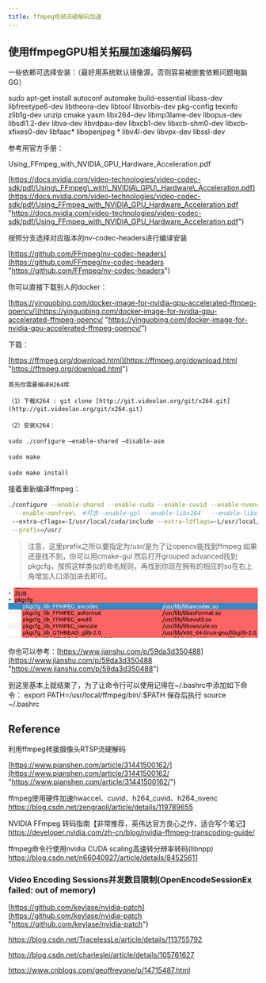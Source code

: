 ```yaml
---
title: ffmpeg视频流硬解码加速
---
```


## 使用ffmpegGPU相关拓展加速编码解码

一些依赖可选择安装：（最好用系统默认镜像源，否则容易被嵌套依赖问题电脑GG）

sudo apt-get install autoconf automake build-essential libass-dev libfreetype6-dev  libtheora-dev libtool libvorbis-dev pkg-config texinfo zlib1g-dev unzip cmake yasm libx264-dev libmp3lame-dev libopus-dev libsdl1.2-dev libva-dev libvdpau-dev libxcb1-dev libxcb-shm0-dev libxcb-xfixes0-dev libfaac\* libopenjpeg \* libv4l-dev libvpx-dev libssl-dev

参考用官方手册：

Using\_FFmpeg\_with\_NVIDIA\_GPU\_Hardware\_Acceleration.pdf

[https://docs.nvidia.com/video-technologies/video-codec-sdk/pdf/Using\_FFmpeg\_with\_NVIDIA\_GPU\_Hardware\_Acceleration.pdf](https://docs.nvidia.com/video-technologies/video-codec-sdk/pdf/Using_FFmpeg_with_NVIDIA_GPU_Hardware_Acceleration.pdf "https://docs.nvidia.com/video-technologies/video-codec-sdk/pdf/Using_FFmpeg_with_NVIDIA_GPU_Hardware_Acceleration.pdf")

按照分支选择对应版本的nv-codec-headers进行编译安装

[https://github.com/FFmpeg/nv-codec-headers](https://github.com/FFmpeg/nv-codec-headers "https://github.com/FFmpeg/nv-codec-headers")

你可以直接下载别人的docker：

[https://yinguobing.com/docker-image-for-nvidia-gpu-accelerated-ffmpeg-opencv/](https://yinguobing.com/docker-image-for-nvidia-gpu-accelerated-ffmpeg-opencv/ "https://yinguobing.com/docker-image-for-nvidia-gpu-accelerated-ffmpeg-opencv/")

下载：

[https://ffmpeg.org/download.html](https://ffmpeg.org/download.html "https://ffmpeg.org/download.html")

```
首先你需要编译H264库

（1）下载X264 : git clone [http://git.videolan.org/git/x264.git](http://git.videolan.org/git/x264.git)

（2）安装X264：

sudo ./configure –enable-shared –disable-asm

sudo make

sudo make install
```

接着重新编译ffmpeg：

```bash
./configure --enable-shared --enable-cuda --enable-cuvid --enable-nvenc --enable-libnpp \
  --enable-nonfree\  #可选--enable-gpl --enable-libx264   --enable-libx265 
 --extra-cflags=-I/usr/local/cuda/include --extra-ldflags=-L/usr/local/cuda/lib64 \
 --prefix=/usr/  


```

> 注意，这里prefix之所以要指定为/usr/是为了让opencv能找到ffmpeg
> 如果还是找不到，你可以用cmake-gui 然后打开grouped advanced找到pkgcfg，按照这样类似的命名规则，再找到你现在拥有的相应的so在右上角增加入口添加进去即可。

![](image/image_3GPFcg8rDJ.png)

你也可以参考：[https://www.jianshu.com/p/59da3d350488](https://www.jianshu.com/p/59da3d350488 "https://www.jianshu.com/p/59da3d350488")

到这里基本上就结束了，为了让命令行可以使用记得在\~/.bashrc中添加如下命令：
export PATH=/usr/local/ffmpeg/bin/:\$PATH
保存后执行
source \~/.bashrc

## Reference

利用ffmpeg转接摄像头RTSP流硬解码

[https://www.pianshen.com/article/31441500162/](https://www.pianshen.com/article/31441500162/ "https://www.pianshen.com/article/31441500162/")

ffmpeg使用硬件加速hwaccel、cuvid、h264_cuvid、h264_nvenc
<https://blog.csdn.net/zengraoli/article/details/119789655>

NVIDIA FFmpeg 转码指南【非常推荐，英伟达官方良心之作，适合写个笔记】
<https://developer.nvidia.com/zh-cn/blog/nvidia-ffmpeg-transcoding-guide/>

ffmpeg命令行使用nvidia CUDA scaling高速转分辨率转码(libnpp)
<https://blog.csdn.net/n66040927/article/details/84525611>

### Video Encoding Sessions并发数目限制(OpenEncodeSessionEx failed: out of memory)

[https://github.com/keylase/nvidia-patch](https://github.com/keylase/nvidia-patch "https://github.com/keylase/nvidia-patch")

<https://blog.csdn.net/TracelessLe/article/details/113755792>

<https://blog.csdn.net/charleslei/article/details/105761627>

<https://www.cnblogs.com/geoffreyone/p/14715487.html>

